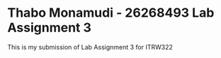 # Thabo Monamudi - 26268493 Lab Assignment 3


This is my submission of Lab Assignment 3 for ITRW322